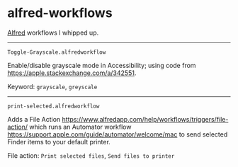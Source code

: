 # alfred-workflows

[Alfred](https://www.alfredapp.com) workflows I whipped up.

---

`Toggle-Grayscale.alfredworkflow`

Enable/disable grayscale mode in Accessibility; using code from <https://apple.stackexchange.com/a/342551>.

Keyword: `grayscale`, `greyscale`

---

`print-selected.alfredworkflow`

Adds a File Action <https://www.alfredapp.com/help/workflows/triggers/file-action/> which runs an Automator workflow <https://support.apple.com/guide/automator/welcome/mac> to send selected Finder items to your default printer.

File action: `Print selected files`, `Send files to printer`
